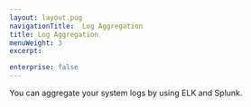 ```yaml
---
layout: layout.pug
navigationTitle:  Log Aggregation
title: Log Aggregation
menuWeight: 3
excerpt:

enterprise: false
---
```


<!-- This source repo for this topic is https://github.com/dcos/dcos-docs -->


You can aggregate your system logs by using ELK and Splunk. 
